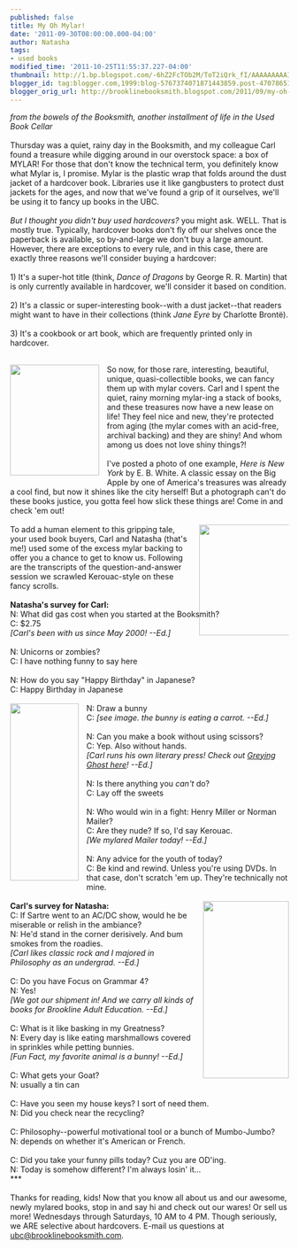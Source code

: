 ```yaml
---
published: false
title: My Oh Mylar!
date: '2011-09-30T08:00:00.000-04:00'
author: Natasha
tags:
- used books
modified_time: '2011-10-25T11:55:37.227-04:00'
thumbnail: http://1.bp.blogspot.com/-6hZ2FcTOb2M/ToT2iQrk_fI/AAAAAAAAAIM/Z7fdGhEPtGY/s72-c/nycover.jpg
blogger_id: tag:blogger.com,1999:blog-5767374071871443859.post-4707865175103530325
blogger_orig_url: http://brooklinebooksmith.blogspot.com/2011/09/my-oh-mylar.html
---
```


<em>from the bowels of the Booksmith, another installment of life in the Used Book Cellar</em><br /><br />Thursday was a quiet, rainy day in the Booksmith, and my colleague Carl found a treasure while digging around in our overstock space: a box of MYLAR! For those that don't know the technical term, you definitely know what Mylar is, I promise. Mylar is the plastic wrap that folds around the dust jacket of a hardcover book. Libraries use it like gangbusters to protect dust jackets for the ages, and now that we've found a grip of it ourselves, we'll be using it to fancy up books in the UBC. <br /><br /><em>But I thought you didn't buy used hardcovers?</em> you might ask. WELL. That is mostly true. Typically, hardcover books don't fly off our shelves once the paperback is available,&nbsp;so by-and-large we don't buy a large amount. However, there are exceptions to every rule, and in this case, there are exactly three reasons we'll consider buying a hardcover:<br /><br />1) It's a super-hot title (think, <em>Dance of Dragons</em> by George R. R. Martin) that is only currently available in hardcover, we'll consider it based on condition.<br /><br />2) It's a classic or super-interesting book--with a dust jacket--that readers might want to have in their collections (think <em>Jane Eyre</em> by Charlotte Brontë).<br /><br />3) It's a cookbook or art book, which are frequently&nbsp;printed only in hardcover.<br /><br /><div class="separator" style="clear: both; text-align: center;"><a href="http://1.bp.blogspot.com/-6hZ2FcTOb2M/ToT2iQrk_fI/AAAAAAAAAIM/Z7fdGhEPtGY/s1600/nycover.jpg" imageanchor="1" style="clear: left; cssfloat: left; float: left; margin-bottom: 1em; margin-right: 1em;"><img border="0" height="200" kca="true" src="http://1.bp.blogspot.com/-6hZ2FcTOb2M/ToT2iQrk_fI/AAAAAAAAAIM/Z7fdGhEPtGY/s200/nycover.jpg" width="161" /></a></div>So now, for those rare, interesting, beautiful, unique, quasi-collectible books, we can fancy them up with mylar covers. Carl and I spent the quiet, rainy morning mylar-ing a stack of books, and these treasures now have a new lease on life! They feel nice and new, they're protected from aging (the mylar comes with an acid-free, archival backing) and they are shiny! And whom among us does not love shiny things?! <br /><br />I've posted a photo of one example, <em>Here is New York</em> by E. B. White. A classic essay on the Big Apple by one of America's treasures was already a cool find, but now it shines like the city herself! But a photograph can't do these books justice, you gotta feel how slick these things are! Come in and check 'em out!<br /><br /><div class="separator" style="clear: both; text-align: center;"></div><div class="separator" style="clear: both; text-align: center;"><a href="http://3.bp.blogspot.com/-y3xUxT7ugOQ/ToT4ZfF5ZwI/AAAAAAAAAIg/mXSGkaJWDWE/s1600/scroll.jpg" imageanchor="1" style="clear: right; cssfloat: right; float: right; height: 103px; margin-bottom: 1em; margin-left: 1em; width: 162px;"><img border="0" height="200" kca="true" src="http://3.bp.blogspot.com/-y3xUxT7ugOQ/ToT4ZfF5ZwI/AAAAAAAAAIg/mXSGkaJWDWE/s200/scroll.jpg" width="200" /></a></div>To add a human element to this gripping tale, your used book buyers, Carl and Natasha (that's me!) used some of the excess mylar backing to offer you a chance to get to know us. Following are the transcripts of the question-and-answer session we scrawled Kerouac-style on these fancy scrolls.<br /><br /><strong>Natasha's survey for Carl:</strong><br />N: What did gas cost when you started at the Booksmith?<br />C: $2.75<br /><em>[Carl's been with us since May 2000! --Ed.]</em><br /><br />N: Unicorns or zombies?<br />C: I have nothing funny to say here<br /><br />N: How do you say "Happy Birthday" in Japanese?<br />C: Happy Birthday in Japanese<br /><br /><div class="separator" style="clear: both; text-align: center;"><a href="http://1.bp.blogspot.com/-Y3ISGAY96I4/ToT5fS7YNUI/AAAAAAAAAIk/W6VqPgyPUZw/s1600/natasha.jpg" imageanchor="1" style="clear: left; cssfloat: left; float: left; margin-bottom: 1em; margin-right: 1em;"><img border="0" height="320" kca="true" src="http://1.bp.blogspot.com/-Y3ISGAY96I4/ToT5fS7YNUI/AAAAAAAAAIk/W6VqPgyPUZw/s320/natasha.jpg" width="124" /></a></div>N: Draw a bunny<br />C: <em>[see image. the bunny is eating a carrot. --Ed.]</em><br /><br />N: Can you make a book without using scissors?<br />C: Yep. Also without hands.<br /><em>[Carl runs his own literary press! Check out <a href="http://greyingghost.tumblr.com/">Greying Ghost here</a>! --Ed.]</em><br /><br />N: Is there anything you <em>can't </em>do?<br />C: Lay off the sweets<br /><br />N: Who would win in a fight: Henry Miller or Norman Mailer?<br />C: Are they nude? If so, I'd say Kerouac.<br /><em>[We mylared Mailer today! --Ed.]</em><br /><br />N: Any advice for the youth of today?<br />C: Be kind and rewind. Unless you're using DVDs. In that case, don't scratch 'em up. They're technically not mine.<br /><br /><div class="separator" style="clear: both; text-align: center;"><a href="http://2.bp.blogspot.com/-z3L151znQbI/ToT3vCQFEiI/AAAAAAAAAIc/_IFqoy5j6aY/s1600/carl.jpg" imageanchor="1" style="clear: right; cssfloat: right; float: right; margin-bottom: 1em; margin-left: 1em;"><img border="0" height="320" kca="true" src="http://2.bp.blogspot.com/-z3L151znQbI/ToT3vCQFEiI/AAAAAAAAAIc/_IFqoy5j6aY/s320/carl.jpg" width="155" /></a></div><strong>Carl's survey for Natasha:</strong><br />C: If Sartre went to an AC/DC show, would he&nbsp;be miserable or relish in the ambiance?<br />N: He'd stand in the corner derisively. And bum smokes from the roadies.<br /><em>[Carl likes classic rock and I majored in Philosophy as an undergrad. --Ed.]</em><br /><br />C: Do you have Focus on Grammar 4?<br />N: Yes!<br /><em>[We got our shipment in! And we carry all kinds of books for Brookline Adult Education. --Ed.]</em><br /><br />C: What is it like basking in my Greatness?<br />N: Every day is like eating marshmallows covered in sprinkles while petting bunnies.<br /><em>[Fun Fact, my favorite animal is a bunny! --Ed.]</em><br /><br />C: What gets your Goat?<br />N: usually a tin can<br /><br />C: Have you seen my house keys? I sort of need them.<br />N: Did you check near the recycling?<br /><br />C: Philosophy--powerful motivational tool or a bunch of Mumbo-Jumbo?<br />N: depends on whether it's American or French.<br /><br />C: Did you take your funny pills today? Cuz you are OD'ing.<br />N: Today is somehow different? I'm always losin' it...<br />***<br /><br />Thanks for reading, kids! Now that you know all about us and our awesome, newly mylared books, stop in and say hi and check out our wares! Or sell us more! Wednesdays through Saturdays, 10 AM to 4 PM. Though seriously, we ARE selective about hardcovers. E-mail us questions at <a href="mailto:ubc@brooklinebooksmith.com">ubc@brooklinebooksmith.com</a>.